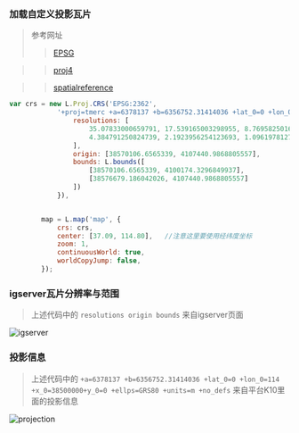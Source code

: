 ### 加载自定义投影瓦片

> 参考网址 
>> [EPSG](http://epsg.io)  

>> [proj4](https://github.com/kartena/Proj4Leaflet) 

>> [spatialreference](http://spatialreference.org/ref/epsg/)

``` javascript
var crs = new L.Proj.CRS('EPSG:2362',
            '+proj=tmerc +a=6378137 +b=6356752.31414036 +lat_0=0 +lon_0=114 +x_0=38500000+y_0=0 +ellps=GRS80 +units=m +no_defs', {
                resolutions: [
                    35.07833000659791, 17.539165003298955, 8.769582501649477,
                    4.384791250824739, 2.1923956254123693, 1.0961978127061847
                ],
                origin: [38570106.6565339, 4107440.9868805557],
                bounds: L.bounds([
                    [38570106.6565339, 4100174.3296849937],
                    [38576679.186042026, 4107440.9868805557]
                ])
            }),


        map = L.map('map', {
            crs: crs,
            center: [37.09, 114.80],   //注意这里要使用经纬度坐标
            zoom: 1,
            continuousWorld: true,
            worldCopyJump: false,
        });
```

### igserver瓦片分辨率与范围

> 上述代码中的 `resolutions origin bounds` 来自igserver页面

![igserver](../modules/leaflet/example-introduce/map/customtile/igserver.png)

### 投影信息

> 上述代码中的 `+a=6378137 +b=6356752.31414036 +lat_0=0 +lon_0=114 +x_0=38500000+y_0=0 +ellps=GRS80 +units=m +no_defs` 来自平台K10里面的投影信息

![projection](../modules/leaflet/example-introduce/map/customtile/projection.png)

